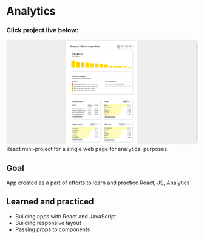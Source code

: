 # Analytics
### Click project live below:
[![Analytics cover](https://raw.githubusercontent.com/will-s-205/will-s-205.github.io/main/fcc-portfolio/img/2023-08-21%20Analytics.png)](https://will-s-205.github.io/analytics)
React mini-project for a single web page for analytical purposes.
## Goal
App created as a part of efforts to learn and practice React, JS, Analytics
## Learned and practiced
* Building apps with React and JavaScript
* Building responsive layout
* Passing props to components
